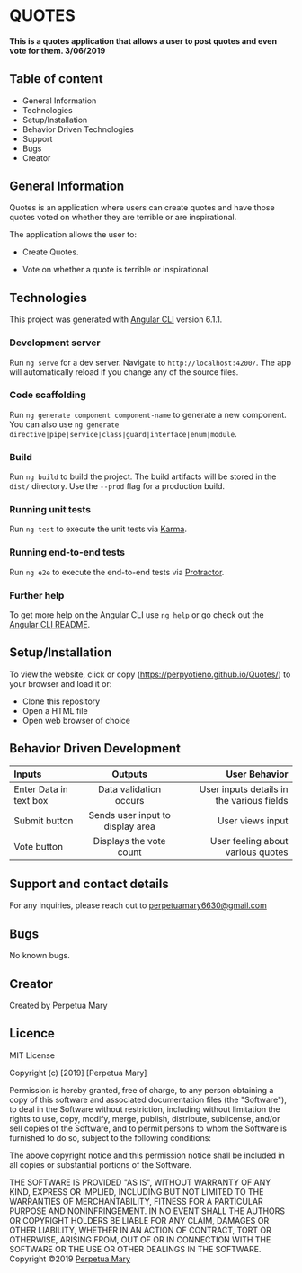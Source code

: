 # QUOTES
#### This is a quotes application that allows a user to post quotes and even vote for them. 3/06/2019

## Table of content
* General Information
* Technologies
* Setup/Installation
* Behavior Driven Technologies
* Support
* Bugs
* Creator

## General Information
Quotes is an application where users can create quotes and have those quotes voted on whether they are terrible or are inspirational.

The application allows the user to:

* Create Quotes.

* Vote on whether a quote is terrible or inspirational.

## Technologies
This project was generated with [Angular CLI](https://github.com/angular/angular-cli) version 6.1.1.

### Development server

Run `ng serve` for a dev server. Navigate to `http://localhost:4200/`. The app will automatically reload if you change any of the source files.

### Code scaffolding

Run `ng generate component component-name` to generate a new component. You can also use `ng generate directive|pipe|service|class|guard|interface|enum|module`.

### Build

Run `ng build` to build the project. The build artifacts will be stored in the `dist/` directory. Use the `--prod` flag for a production build.

### Running unit tests

Run `ng test` to execute the unit tests via [Karma](https://karma-runner.github.io).

### Running end-to-end tests

Run `ng e2e` to execute the end-to-end tests via [Protractor](http://www.protractortest.org/).

### Further help

To get more help on the Angular CLI use `ng help` or go check out the [Angular CLI README](https://github.com/angular/angular-cli/blob/master/README.md).

## Setup/Installation
To view the website, click or copy (https://perpyotieno.github.io/Quotes/) to your browser and load it or:
* Clone this repository
* Open a HTML file
* Open web browser of choice

## Behavior Driven Development
| Inputs  | Outputs  |  User Behavior |
|:---------|:----------:|----------------:|
|  Enter Data in text box |  Data validation occurs | User inputs details in the various fields  |
|  Submit button | Sends user input to display area  | User views input  |
|  Vote button |   Displays the vote count| User feeling about various quotes  |

## Support and contact details
For any inquiries, please reach out to perpetuamary6630@gmail.com

## Bugs
No known bugs.

## Creator
Created by Perpetua Mary

## Licence
MIT License

Copyright (c) [2019] [Perpetua Mary]

Permission is hereby granted, free of charge, to any person obtaining a copy
of this software and associated documentation files (the "Software"), to deal
in the Software without restriction, including without limitation the rights
to use, copy, modify, merge, publish, distribute, sublicense, and/or sell
copies of the Software, and to permit persons to whom the Software is
furnished to do so, subject to the following conditions:

The above copyright notice and this permission notice shall be included in all
copies or substantial portions of the Software.

THE SOFTWARE IS PROVIDED "AS IS", WITHOUT WARRANTY OF ANY KIND, EXPRESS OR
IMPLIED, INCLUDING BUT NOT LIMITED TO THE WARRANTIES OF MERCHANTABILITY,
FITNESS FOR A PARTICULAR PURPOSE AND NONINFRINGEMENT. IN NO EVENT SHALL THE
AUTHORS OR COPYRIGHT HOLDERS BE LIABLE FOR ANY CLAIM, DAMAGES OR OTHER
LIABILITY, WHETHER IN AN ACTION OF CONTRACT, TORT OR OTHERWISE, ARISING FROM,
OUT OF OR IN CONNECTION WITH THE SOFTWARE OR THE USE OR OTHER DEALINGS IN THE
SOFTWARE.
Copyright &copy;2019 [Perpetua Mary](https://github.com/perpyotieno)
